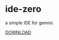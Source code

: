 # ide-zero

a simple IDE for gemini.

[DOWNLOAD](https://github.com/smartmatrix/ide-zero/releases/download/v0.0.1-alpha/geminIDE.zip)
